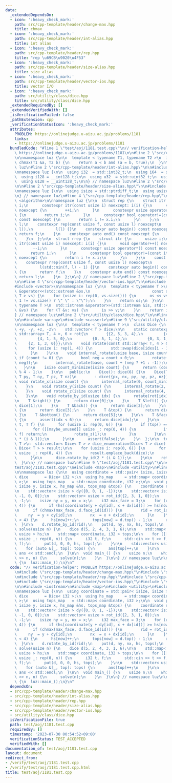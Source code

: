 ```yaml
---
data:
  _extendedDependsOn:
  - icon: ':heavy_check_mark:'
    path: src/cpp-template/header/change-max.hpp
    title: chmax
  - icon: ':heavy_check_mark:'
    path: src/cpp-template/header/int-alias.hpp
    title: int alias
  - icon: ':heavy_check_mark:'
    path: src/cpp-template/header/rep.hpp
    title: "rep \u69CB\u9020\u4F53"
  - icon: ':heavy_check_mark:'
    path: src/cpp-template/header/size-alias.hpp
    title: size alias
  - icon: ':heavy_check_mark:'
    path: src/cpp-template/header/vector-ios.hpp
    title: vector I/O
  - icon: ':heavy_check_mark:'
    path: src/utility/class/dice.hpp
    title: src/utility/class/dice.hpp
  _extendedRequiredBy: []
  _extendedVerifiedWith: []
  _isVerificationFailed: false
  _pathExtension: cpp
  _verificationStatusIcon: ':heavy_check_mark:'
  attributes:
    PROBLEM: https://onlinejudge.u-aizu.ac.jp/problems/1181
    links:
    - https://onlinejudge.u-aizu.ac.jp/problems/1181
  bundledCode: "#line 1 \"test/aoj/1181.test.cpp\"\n// verification-helper: PROBLEM\
    \ https://onlinejudge.u-aizu.ac.jp/problems/1181\n\n#line 2 \"src/cpp-template/header/change-max.hpp\"\
    \n\nnamespace luz {\n\n  template < typename T1, typename T2 >\n  inline bool\
    \ chmax(T1 &a, T2 b) {\n    return a < b and (a = b, true);\n  }\n\n} // namespace\
    \ luz\n#line 2 \"src/cpp-template/header/int-alias.hpp\"\n\n#include <cstdint>\n\
    \nnamespace luz {\n\n  using i32  = std::int32_t;\n  using i64  = std::int64_t;\n\
    \  using i128 = __int128_t;\n\n  using u32  = std::uint32_t;\n  using u64  = std::uint64_t;\n\
    \  using u128 = __uint128_t;\n\n} // namespace luz\n#line 2 \"src/cpp-template/header/rep.hpp\"\
    \n\n#line 2 \"src/cpp-template/header/size-alias.hpp\"\n\n#include <cstddef>\n\
    \nnamespace luz {\n\n  using isize = std::ptrdiff_t;\n  using usize = std::size_t;\n\
    \n} // namespace luz\n#line 4 \"src/cpp-template/header/rep.hpp\"\n\n#include\
    \ <algorithm>\n\nnamespace luz {\n\n  struct rep {\n    struct itr {\n      usize\
    \ i;\n      constexpr itr(const usize i) noexcept: i(i) {}\n      void operator++()\
    \ noexcept {\n        ++i;\n      }\n      constexpr usize operator*() const noexcept\
    \ {\n        return i;\n      }\n      constexpr bool operator!=(const itr x)\
    \ const noexcept {\n        return i != x.i;\n      }\n    };\n    const itr f,\
    \ l;\n    constexpr rep(const usize f, const usize l) noexcept\n        : f(std::min(f,\
    \ l)),\n          l(l) {}\n    constexpr auto begin() const noexcept {\n     \
    \ return f;\n    }\n    constexpr auto end() const noexcept {\n      return l;\n\
    \    }\n  };\n\n  struct rrep {\n    struct itr {\n      usize i;\n      constexpr\
    \ itr(const usize i) noexcept: i(i) {}\n      void operator++() noexcept {\n \
    \       --i;\n      }\n      constexpr usize operator*() const noexcept {\n  \
    \      return i;\n      }\n      constexpr bool operator!=(const itr x) const\
    \ noexcept {\n        return i != x.i;\n      }\n    };\n    const itr f, l;\n\
    \    constexpr rrep(const usize f, const usize l) noexcept\n        : f(l - 1),\n\
    \          l(std::min(f, l) - 1) {}\n    constexpr auto begin() const noexcept\
    \ {\n      return f;\n    }\n    constexpr auto end() const noexcept {\n     \
    \ return l;\n    }\n  };\n\n} // namespace luz\n#line 2 \"src/cpp-template/header/vector-ios.hpp\"\
    \n\n#line 4 \"src/cpp-template/header/vector-ios.hpp\"\n\n#include <iostream>\n\
    #include <vector>\n\nnamespace luz {\n\n  template < typename T >\n  std::ostream\
    \ &operator<<(std::ostream &os,\n                           const std::vector<\
    \ T > vs) {\n    for (usize i: rep(0, vs.size())) {\n      os << vs[i] << (i +\
    \ 1 != vs.size() ? \" \" : \"\");\n    }\n    return os;\n  }\n\n  template <\
    \ typename T >\n  std::istream &operator>>(std::istream &is, std::vector< T >\
    \ &vs) {\n    for (T &v: vs) {\n      is >> v;\n    }\n    return is;\n  }\n\n\
    } // namespace luz\n#line 2 \"src/utility/class/dice.hpp\"\n\n#line 5 \"src/utility/class/dice.hpp\"\
    \n\n#include <array>\n#include <cassert>\n#line 9 \"src/utility/class/dice.hpp\"\
    \n\nnamespace luz {\n\n  template < typename T >\n  class Dice {\n    // +x, -x,\
    \ +y, -y, +z, -z\n    std::vector< T > dice;\n\n    static constexpr std::array<\
    \ std::array< T, 4 >, 6 > rot{\n        {{2, 5, 3, 4},\n         {4, 3, 5, 2},\n\
    \         {4, 1, 5, 0},\n         {0, 5, 1, 4},\n         {0, 3, 1, 2},\n    \
    \     {2, 1, 3, 0}}};\n\n    void rotate(const std::array< T, 4 > &idxs) {\n \
    \     for (usize i: rep(1, 4)) {\n        std::swap(dice[idxs[i - 1]], dice[idxs[i]]);\n\
    \      }\n    }\n\n    void internal_rotate(usize base, isize count) {\n     \
    \ if (count != 0) {\n        bool neg = count < 0;\n        rotate(rot[base +\
    \ neg]);\n        internal_rotate(base, count + (neg ? +1 : -1));\n      }\n \
    \   }\n\n    isize count_minimize(isize count) {\n      return (count % 4 + 5)\
    \ % 4 - 1;\n    }\n\n   public:\n    Dice(): dice(6) {}\n    Dice(T px, T nx,\
    \ T py, T ny, T pz, T nz)\n        : dice({px, nx, py, ny, pz, nz}) {}\n\n   \
    \ void rotate_x(isize count) {\n      internal_rotate(0, count_minimize(count));\n\
    \    }\n    void rotate_y(isize count) {\n      internal_rotate(2, count_minimize(count));\n\
    \    }\n    void rotate_z(isize count) {\n      internal_rotate(4, count_minimize(count));\n\
    \    }\n\n    void rotate_by_id(usize idx) {\n      rotate(rot[idx]);\n    }\n\
    \n    T &right() {\n      return dice[0];\n    }\n    T &left() {\n      return\
    \ dice[1];\n    }\n    T &back() {\n      return dice[2];\n    }\n    T &front()\
    \ {\n      return dice[3];\n    }\n    T &top() {\n      return dice[4];\n   \
    \ }\n    T &bottom() {\n      return dice[5];\n    }\n\n    T &face_id(usize idx)\
    \ {\n      assert(idx < 6);\n      return dice[idx];\n    }\n\n    void normalize_as_top_front(T\
    \ t, T f) {\n      for (usize i: rep(0, 6)) {\n        if (top() == t) {\n   \
    \       for ([[maybe_unused]] usize _: rep(0, 4)) {\n            if (front() ==\
    \ f) return;\n            rotate_z(1);\n          }\n        }\n\n        rotate_by_id(2\
    \ * (i & 1));\n      }\n\n      assert(false);\n    }\n  };\n\n  template < typename\
    \ T >\n  std::vector< Dice< T > > dice_enumeration(Dice< T > dice) {\n    std::vector<\
    \ Dice< T > > result;\n\n    for (usize i: rep(0, 6)) {\n      for ([[maybe_unused]]\
    \ usize _: rep(0, 4)) {\n        result.emplace_back(dice);\n        dice.rotate_z(1);\n\
    \      }\n\n      dice.rotate_by_id(2 * (i & 1));\n    }\n\n    return result;\n\
    \  }\n\n} // namespace luz\n#line 9 \"test/aoj/1181.test.cpp\"\n\n#line 11 \"\
    test/aoj/1181.test.cpp\"\n#include <map>\n#include <utility>\n#line 14 \"test/aoj/1181.test.cpp\"\
    \n\nnamespace luz {\n\n  using coordinate = std::pair< isize, isize >;\n  using\
    \ dice       = Dice< i32 >;\n  using hs_map     = std::map< coordinate, usize\
    \ >;\n  using tops_map   = std::map< coordinate, i32 >;\n\n  void put(dice &d,\
    \ isize y, isize x, hs_map &hs, tops_map &tops) {\n    coordinate now(y, x);\n\
    \n    std::vector< isize > dy({0, 0, 1, -1});\n    std::vector< isize > dx({1,\
    \ -1, 0, 0});\n    std::vector< usize > rot_id({2, 3, 1, 0});\n    usize rid =\
    \ -1;\n    isize ny = y, nx = x;\n    i32 max_face = 3;\n    for (usize id: rep(0,\
    \ 4)) {\n      if (hs[coordinate(y + dy[id], x + dx[id])] >= hs[now]) continue;\n\
    \n      if (chmax(max_face, d.face_id(id))) {\n        rid = rot_id[id];\n   \
    \     ny  = y + dy[id];\n        nx  = x + dx[id];\n      }\n    }\n\n    if (max_face\
    \ < 4) {\n      hs[now]++;\n      tops[now] = d.top() - 1;\n      return;\n  \
    \  }\n\n    d.rotate_by_id(rid);\n    put(d, ny, nx, hs, tops);\n  }\n\n  void\
    \ solve(usize n) {\n    dice d(5, 2, 4, 3, 1, 6);\n\n    std::map< coordinate,\
    \ usize > hs;\n    std::map< coordinate, i32 > tops;\n\n    for ([[maybe_unused]]\
    \ usize _: rep(0, n)) {\n      i32 t, f;\n      std::cin >> t >> f;\n\n      d.normalize_as_top_front(t,\
    \ f);\n      put(d, 0, 0, hs, tops);\n    }\n\n    std::vector< usize > ans(6);\n\
    \    for (auto &[_, top]: tops) {\n      ans[top]++;\n    }\n\n    std::cout <<\
    \ ans << std::endl;\n  }\n\n  void main_() {\n    usize n;\n    while (std::cin\
    \ >> n, n) {\n      solve(n);\n    }\n  }\n\n} // namespace luz\n\nint main()\
    \ {\n  luz::main_();\n}\n"
  code: "// verification-helper: PROBLEM https://onlinejudge.u-aizu.ac.jp/problems/1181\n\
    \n#include \"src/cpp-template/header/change-max.hpp\"\n#include \"src/cpp-template/header/int-alias.hpp\"\
    \n#include \"src/cpp-template/header/rep.hpp\"\n#include \"src/cpp-template/header/size-alias.hpp\"\
    \n#include \"src/cpp-template/header/vector-ios.hpp\"\n#include \"src/utility/class/dice.hpp\"\
    \n\n#include <iostream>\n#include <map>\n#include <utility>\n#include <vector>\n\
    \nnamespace luz {\n\n  using coordinate = std::pair< isize, isize >;\n  using\
    \ dice       = Dice< i32 >;\n  using hs_map     = std::map< coordinate, usize\
    \ >;\n  using tops_map   = std::map< coordinate, i32 >;\n\n  void put(dice &d,\
    \ isize y, isize x, hs_map &hs, tops_map &tops) {\n    coordinate now(y, x);\n\
    \n    std::vector< isize > dy({0, 0, 1, -1});\n    std::vector< isize > dx({1,\
    \ -1, 0, 0});\n    std::vector< usize > rot_id({2, 3, 1, 0});\n    usize rid =\
    \ -1;\n    isize ny = y, nx = x;\n    i32 max_face = 3;\n    for (usize id: rep(0,\
    \ 4)) {\n      if (hs[coordinate(y + dy[id], x + dx[id])] >= hs[now]) continue;\n\
    \n      if (chmax(max_face, d.face_id(id))) {\n        rid = rot_id[id];\n   \
    \     ny  = y + dy[id];\n        nx  = x + dx[id];\n      }\n    }\n\n    if (max_face\
    \ < 4) {\n      hs[now]++;\n      tops[now] = d.top() - 1;\n      return;\n  \
    \  }\n\n    d.rotate_by_id(rid);\n    put(d, ny, nx, hs, tops);\n  }\n\n  void\
    \ solve(usize n) {\n    dice d(5, 2, 4, 3, 1, 6);\n\n    std::map< coordinate,\
    \ usize > hs;\n    std::map< coordinate, i32 > tops;\n\n    for ([[maybe_unused]]\
    \ usize _: rep(0, n)) {\n      i32 t, f;\n      std::cin >> t >> f;\n\n      d.normalize_as_top_front(t,\
    \ f);\n      put(d, 0, 0, hs, tops);\n    }\n\n    std::vector< usize > ans(6);\n\
    \    for (auto &[_, top]: tops) {\n      ans[top]++;\n    }\n\n    std::cout <<\
    \ ans << std::endl;\n  }\n\n  void main_() {\n    usize n;\n    while (std::cin\
    \ >> n, n) {\n      solve(n);\n    }\n  }\n\n} // namespace luz\n\nint main()\
    \ {\n  luz::main_();\n}\n"
  dependsOn:
  - src/cpp-template/header/change-max.hpp
  - src/cpp-template/header/int-alias.hpp
  - src/cpp-template/header/rep.hpp
  - src/cpp-template/header/size-alias.hpp
  - src/cpp-template/header/vector-ios.hpp
  - src/utility/class/dice.hpp
  isVerificationFile: true
  path: test/aoj/1181.test.cpp
  requiredBy: []
  timestamp: '2023-07-30 00:54:52+09:00'
  verificationStatus: TEST_ACCEPTED
  verifiedWith: []
documentation_of: test/aoj/1181.test.cpp
layout: document
redirect_from:
- /verify/test/aoj/1181.test.cpp
- /verify/test/aoj/1181.test.cpp.html
title: test/aoj/1181.test.cpp
---
```

